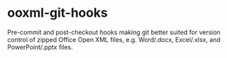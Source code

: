 # ooxml-git-hooks
Pre-commit and post-checkout hooks making git better suited for version control of zipped Office Open XML files, e.g. Word/.docx, Excel/.xlsx, and PowerPoint/.pptx files.
